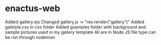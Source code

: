 # enactus-web
  Added gallery.ejs
  Changed gallery.js -> "res.render("gallery")"
  Added galstyle.css in css folder
  Added gsamples folder with background and sample pictures used in my gallery template
  All are in Node JS file type can be run through nodemon
  
